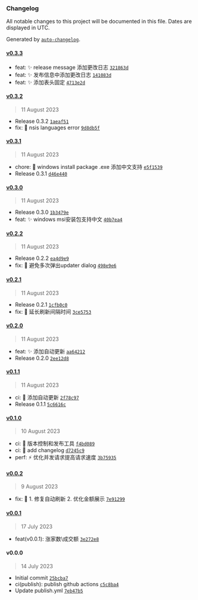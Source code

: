 ### Changelog

All notable changes to this project will be documented in this file. Dates are displayed in UTC.

Generated by [`auto-changelog`](https://github.com/CookPete/auto-changelog).

#### [v0.3.3](https://github.com/cbingb666/stock-pannel/compare/v0.3.2...v0.3.3)

- feat: :sparkles: release message 添加更改日志 [`321863d`](https://github.com/cbingb666/stock-pannel/commit/321863db887f389f8375cdc0c657275a557cf83a)
- feat: :sparkles: 发布信息中添加更改日志 [`141083d`](https://github.com/cbingb666/stock-pannel/commit/141083d374c4e3956c05897b39c7948484d3a8dc)
- feat: :sparkles: 添加表头固定 [`4713e2d`](https://github.com/cbingb666/stock-pannel/commit/4713e2d296634a1414dade93f20037326d0c497c)

#### [v0.3.2](https://github.com/cbingb666/stock-pannel/compare/v0.3.1...v0.3.2)

> 11 August 2023

- Release 0.3.2 [`1aeaf51`](https://github.com/cbingb666/stock-pannel/commit/1aeaf51dc40340aec7b1fe413e1e53ea962d8ccc)
- fix: :bug: nsis languages error [`9d8db5f`](https://github.com/cbingb666/stock-pannel/commit/9d8db5ff1bf42e4d86dfae1951952e97f4d28225)

#### [v0.3.1](https://github.com/cbingb666/stock-pannel/compare/v0.3.0...v0.3.1)

> 11 August 2023

- chore: :hammer: windows install package .exe 添加中文支持 [`e5f1539`](https://github.com/cbingb666/stock-pannel/commit/e5f1539c1c9c1d706106ed888145acf93e06ce48)
- Release 0.3.1 [`d46e440`](https://github.com/cbingb666/stock-pannel/commit/d46e440f4f71dace1a67c9cf38bdee9f6fc08284)

#### [v0.3.0](https://github.com/cbingb666/stock-pannel/compare/v0.2.2...v0.3.0)

> 11 August 2023

- Release 0.3.0 [`1b3479e`](https://github.com/cbingb666/stock-pannel/commit/1b3479ea1c62be16a897dc80cb6527c0d2c724f0)
- feat: :sparkles: windows msi安装包支持中文 [`40b7ea4`](https://github.com/cbingb666/stock-pannel/commit/40b7ea4b332b0d734951c1a40db4caabe58dacca)

#### [v0.2.2](https://github.com/cbingb666/stock-pannel/compare/v0.2.1...v0.2.2)

> 11 August 2023

- Release 0.2.2 [`ea4d9e9`](https://github.com/cbingb666/stock-pannel/commit/ea4d9e9e131b92b1f52a690f906aa1551dbb6a03)
- fix: :bug: 避免多次弹出updater dialog [`498e9e6`](https://github.com/cbingb666/stock-pannel/commit/498e9e6179f4ba30e597efb33cc0470bb449fdca)

#### [v0.2.1](https://github.com/cbingb666/stock-pannel/compare/v0.2.0...v0.2.1)

> 11 August 2023

- Release 0.2.1 [`1cfb0c0`](https://github.com/cbingb666/stock-pannel/commit/1cfb0c0534d23c262dcf502c7af09c1cd942fc34)
- fix: :bug: 延长刷新间隔时间 [`3ce5753`](https://github.com/cbingb666/stock-pannel/commit/3ce5753cf97f0be54abf56c54f58c3899125ee6f)

#### [v0.2.0](https://github.com/cbingb666/stock-pannel/compare/v0.1.1...v0.2.0)

> 11 August 2023

- feat: :sparkles: 添加自动更新 [`aa64212`](https://github.com/cbingb666/stock-pannel/commit/aa642129fb2df6bdd90ca1010e455600510a40ec)
- Release 0.2.0 [`2ee12d8`](https://github.com/cbingb666/stock-pannel/commit/2ee12d800c470ba9671484b496cf6f423f36b32b)

#### [v0.1.1](https://github.com/cbingb666/stock-pannel/compare/v0.1.0...v0.1.1)

> 11 August 2023

- ci: :ferris_wheel: 添加自动更新 [`2f78c97`](https://github.com/cbingb666/stock-pannel/commit/2f78c97bdd8e5baa7c6670bdf4413b3454e31802)
- Release 0.1.1 [`5c6616c`](https://github.com/cbingb666/stock-pannel/commit/5c6616ce8adceeaa74b2cf8689b8d10449efdfaf)

#### [v0.1.0](https://github.com/cbingb666/stock-pannel/compare/v0.0.2...v0.1.0)

> 10 August 2023

- ci: :ferris_wheel: 版本控制和发布工具 [`f4bd089`](https://github.com/cbingb666/stock-pannel/commit/f4bd0891f888658f072552dc306f9f5d67ccba5a)
- ci: :ferris_wheel: add changelog [`d7245c9`](https://github.com/cbingb666/stock-pannel/commit/d7245c9f329cba8f50edc754b9b989b29a6e2285)
- perf: :zap: 优化并发请求提高请求速度 [`3b75935`](https://github.com/cbingb666/stock-pannel/commit/3b7593576dfbe698a50382295ada082a0423f4ef)

#### [v0.0.2](https://github.com/cbingb666/stock-pannel/compare/v0.0.1...v0.0.2)

> 9 August 2023

- fix: :bug: 1. 修复自动刷新 2. 优化金额展示 [`7e91299`](https://github.com/cbingb666/stock-pannel/commit/7e91299e8c9f735602070489f0bbe9519408e103)

#### [v0.0.1](https://github.com/cbingb666/stock-pannel/compare/v0.0.0...v0.0.1)

> 17 July 2023

- feat(v0.0.1): 涨家数\成交额 [`3e272e8`](https://github.com/cbingb666/stock-pannel/commit/3e272e8851632ceeb57484ebd9fca5420be8340b)

#### v0.0.0

> 14 July 2023

- Initial commit [`25bcba7`](https://github.com/cbingb666/stock-pannel/commit/25bcba7ea3c5b28b2e141431b5fb000fc8fcf567)
- ci(publish): publish github actions [`c5c8ba4`](https://github.com/cbingb666/stock-pannel/commit/c5c8ba4cbcfa2c9698f5aefdf58f70b5d5345fbe)
- Update publish.yml [`7eb47b5`](https://github.com/cbingb666/stock-pannel/commit/7eb47b5df11219052836dadf7282badda15e1567)
